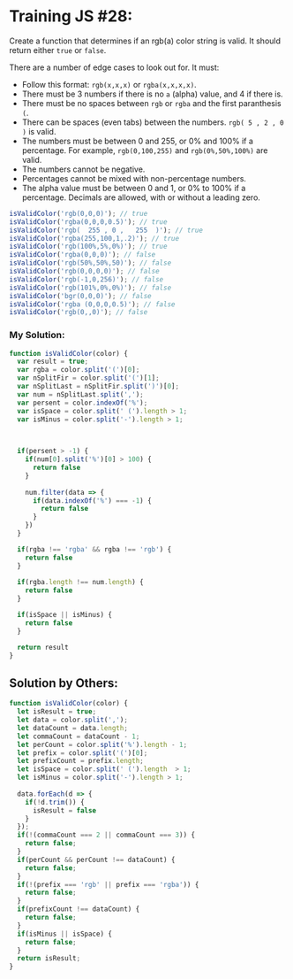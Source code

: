 # Training JS #28:

Create a function that determines if an rgb(a) color string is valid. It should return either `true` or `false`.

There are a number of edge cases to look out for. It must:

- Follow this format: `rgb(x,x,x)` or `rgba(x,x,x,x)`.
- There must be 3 numbers if there is no `a` (alpha) value, and 4 if there is.
- There must be no spaces between `rgb` or `rgba` and the first paranthesis `(`.
- There can be spaces (even tabs) between the numbers. `rgb( 5 , 2 , 0 )` is valid.
- The numbers must be between 0 and 255, or 0% and 100% if a percentage. For example, `rgb(0,100,255)` and `rgb(0%,50%,100%)` are valid.
- The numbers cannot be negative.
- Percentages cannot be mixed with non-percentage numbers.
- The alpha value must be between 0 and 1, or 0% to 100% if a percentage. Decimals are allowed, with or without a leading zero.


```js
isValidColor('rgb(0,0,0)'); // true
isValidColor('rgba(0,0,0,0.5)'); // true
isValidColor('rgb(  255 , 0 ,   255  )'); // true
isValidColor('rgba(255,100,1,.2)'); // true
isValidColor('rgb(100%,5%,0%)'); // true
isValidColor('rgba(0,0,0)'); // false
isValidColor('rgb(50%,50%,50)'); // false
isValidColor('rgb(0,0,0,0)'); // false
isValidColor('rgb(-1,0,256)'); // false
isValidColor('rgb(101%,0%,0%)'); // false
isValidColor('bgr(0,0,0)'); // false
isValidColor('rgba (0,0,0,0.5)'); // false
isValidColor('rgb(0,,0)'); // false
```

### My Solution:
```js
function isValidColor(color) {
  var result = true;
  var rgba = color.split('(')[0];
  var nSplitFir = color.split('(')[1];
  var nSplitLast = nSplitFir.split(')')[0];
  var num = nSplitLast.split(',');
  var persent = color.indexOf('%');
  var isSpace = color.split(' (').length > 1;
  var isMinus = color.split('-').length > 1;
  


  if(persent > -1) {
    if(num[0].split('%')[0] > 100) {
      return false
    }
    
    num.filter(data => {
      if(data.indexOf('%') === -1) {
        return false
      } 
    })
  }

  if(rgba !== 'rgba' && rgba !== 'rgb') {
    return false
  }
  
  if(rgba.length !== num.length) {
    return false
  }

  if(isSpace || isMinus) {
    return false
  }

  return result
}
```

## Solution by Others:
```js
function isValidColor(color) {
  let isResult = true;
  let data = color.split(',');
  let dataCount = data.length;
  let commaCount = dataCount - 1;
  let perCount = color.split('%').length - 1;
  let prefix = color.split('(')[0];
  let prefixCount = prefix.length;
  let isSpace = color.split(' (').length  > 1;
  let isMinus = color.split('-').length > 1;
  
  data.forEach(d => {
    if(!d.trim()) {
      isResult = false
    }
  });
  if(!(commaCount === 2 || commaCount === 3)) {
    return false;
  }
  if(perCount && perCount !== dataCount) {
    return false;
  }
  if(!(prefix === 'rgb' || prefix === 'rgba')) {
    return false;
  }
  if(prefixCount !== dataCount) {
    return false;
  }
  if(isMinus || isSpace) {
    return false;
  }
  return isResult;
}
```